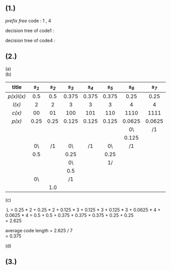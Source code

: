 ## (1.)
   _prefix free_ code : 1 , 4 <br>
   
   decision tree of code1 :<br>
   
   decision tree of code4 :<br>

## (2.)

  (a)<br>
  (b)

  |title|_s<sub>1</sub>_|_s<sub>2</sub>_|_s<sub>3</sub>_|_s<sub>4</sub>_|_s<sub>5</sub>_|_s<sub>6</sub>_|_s<sub>7</sub>_|
  |:---:|:---:|:---:|:---:|:---:|:---:|:---:|:---:|
  |_p(x)l(x)_|0.5|0.5|0.375|0.375|0.375|0.25|0.25|
  |_l(x)_|2|2|3|3|3|4|4|
  |_c(x)_|00|01|100|101|110|1110|1111|
  |_p(x)_|0.25|0.25|0.125|0.125|0.125|0.0625|0.0625|
  |      |     |     |     |     |     |  0\ | /1  |
  |      |     |     |     |     |     |0.125|     |
  |      |  0\ | /1  |  0\ | /1  |  0\ | /1  |     |
  |      | 0.5 |     | 0.25|     | 0.25|     |     |
  |      |     |     |  0\ |     |  1/ |     |     |
  |      |     |     | 0.5 |     |     |     |     |
  |      |  0\ |     | /1  |     |     |     |     |
  |      |     | 1.0 |     |     |     |     |     |

  (c) <br>
  
  L = 0.25 * 2 + 0.25 * 2 + 0.125 * 3 + 0.125 * 3 + 0.125 * 3 + 0.0625 * 4 + 0.0625 * 4
      = 0.5 + 0.5 + 0.375 + 0.375 + 0.375 + 0.25 + 0.25 <br>
      = 2.625<br>
      
  average code length = 2.625 / 7 <br>
                      = 0.375 <br>

  (d)<br>
  
  

## (3.)
